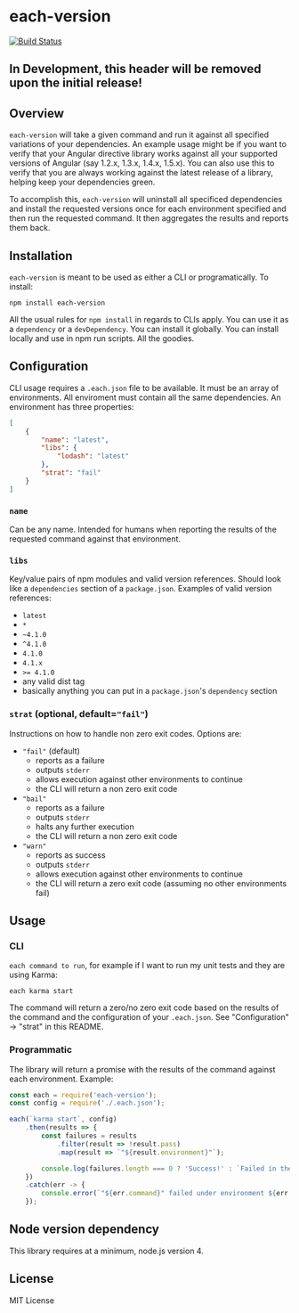 each-version
============

[![Build Status](https://travis-ci.org/mwinche/each-version.svg?branch=master)](https://travis-ci.org/mwinche/each-version)

## In Development, this header will be removed upon the initial release!

## Overview

`each-version` will take a given command and run it against all specified variations of your dependencies. An example usage
might be if you want to verify that your Angular directive library works against all your supported versions of Angular
(say 1.2.x, 1.3.x, 1.4.x, 1.5.x). You can also use this to verify that you are always working against the latest release of
a library, helping keep your dependencies green.

To accomplish this, `each-version` will uninstall all specificed dependencies and install the requested versions once for
each environment specified and then run the requested command. It then aggregates the results and reports them back.

## Installation

`each-version` is meant to be used as either a CLI or programatically. To install:

`npm install each-version`

All the usual rules for `npm install` in regards to CLIs apply. You can use it as a `dependency` or a `devDependency`.
You can install it globally. You can install locally and use in npm run scripts. All the goodies.

## Configuration

CLI usage requires a `.each.json` file to be available. It must be an array of environments. All enviroment must contain
all the same dependencies. An environment has three properties:

```json
[
    {
        "name": "latest",
        "libs": {
            "lodash": "latest"
        },
        "strat": "fail"
    }
]
```

### `name`

Can be any name. Intended for humans when reporting the results of the requested command against that environment.

### `libs`

Key/value pairs of npm modules and valid version references. Should look like a `dependencies` section of a `package.json`.
Examples of valid version references:

* `latest`
* `*`
* `~4.1.0`
* `^4.1.0`
* `4.1.0`
* `4.1.x`
* `>= 4.1.0`
* any valid dist tag
* basically anything you can put in a `package.json`'s  `dependency` section

### `strat` (optional, default=`"fail"`)

Instructions on how to handle non zero exit codes. Options are:

* `"fail"` (default)
  * reports as a failure
  * outputs `stderr`
  * allows execution against other environments to continue
  * the CLI will return a non zero exit code
* `"bail"`
  * reports as a failure
  * outputs `stderr`
  * halts any further execution
  * the CLI will return a non zero exit code
* `"warn"`
  * reports as success
  * outputs `stderr`
  * allows execution against other environments to continue
  * the CLI will return a zero exit code (assuming no other environments fail)

## Usage

### CLI

`each command to run`, for example if I want to run my unit tests and they are using Karma:

`each karma start`

The command will return a zero/no zero exit code based on the results of the command and the configuration of your
`.each.json`. See "Configuration" → "strat" in this README.

### Programmatic

The library will return a promise with the results of the command against each environment. Example:

```javascript
const each = require('each-version');
const config = require('./.each.json');

each(`karma start`, config)
    .then(results => {
        const failures = results
            .filter(result => !result.pass)
            .map(result => `"${result.environment}"`);

        console.log(failures.length === 0 ? 'Success!' : `Failed in the following environments: ${failures.join(', ')}`);
    })
    .catch(err -> {
        console.error(`"${err.command}" failed under environment ${err.environment}.`, err.error);
    });
```

## Node version dependency

This library requires at a minimum, node.js version 4. 

## License

MIT License
